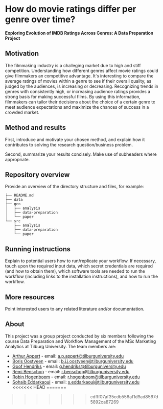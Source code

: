 # How do movie ratings differ per genre over time?

__Exploring Evolution of IMDB Ratings Across Genres: A Data Preparation Project__


## Motivation


The filmmaking industry is a challeging market due to high and stiff competition. Understanding how different genres affect movie ratings could give filmmakers an competitive advantage. It's interesting to compare the average ratings of movies within a genre to see if their overall quality, as judged by the audiences, is increasing or decreasing. Recognizing trends in genres with consistently high, or increasing audience ratings provides a strong basis for making successful films. By using this information, filmmakers can tailor their  decisions about the choice of a certain genre to meet audience expectations and maximize the chances of success in a crowded market. 


## Method and results

First, introduce and motivate your chosen method, and explain how it contributes to solving the research question/business problem.

Second, summarize your results concisely. Make use of subheaders where appropriate.


## Repository overview

Provide an overview of the directory structure and files, for example:

```
├── README.md
├── data
├── gen
│   ├── analysis
│   ├── data-preparation
│   └── paper
└── src
    ├── analysis
    ├── data-preparation
    └── paper
```

## Running instructions

Explain to potential users how to run/replicate your workflow. If necessary, touch upon the required input data, which secret credentials are required (and how to obtain them), which software tools are needed to run the workflow (including links to the installation instructions), and how to run the workflow.


## More resources

Point interested users to any related literature and/or documentation.


## About

This project was a group project conducted by six members following the course Data Preparation and Workflow Management of the MSc Marketing Analytics at Tilburg University. The team members are:
- [Arthur Appert](https://github.com/Arth77) - email: a.p.appert@tilburguniversity.edu 
- [Boris Oostveen](https://github.com/OostveenBoris) - email: b.j.j.oostveen@tilburguniversity.edu
- [Goof Hendriks](https://github.com/GoofHendriks) - email: g.hendriks@tilburguniversity.edu
- [Remi Benschop](https://github.com/RemiBenschop) - email: r.benschop@tilburguniversity.edu
- [Robin Hogenboom](https://github.com/robinhogenboom) - email: r.hogenboom@tilburguniversity.edu
- [Sohaib Eddarkaoui](https://github.com/SohaibEd) - email: s.eddarkaoui@tilburguniversity.edu
<<<<<<< HEAD
=======

>>>>>>> cdfff07af35cdb556af1d9ad8567d5892ca87269
